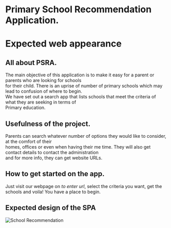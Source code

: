 # Primary School Recommendation Application.

# Expected web appearance

## All about PSRA.
The main objective of this application is to make it easy for a parent or parents who are looking for schools <br> 
for their child. There is an uprise of number of primary schools which may lead to confusion of where to begin.<br>
We have set out a search app that lists schools that meet the criteria of what they are seeking in terms of <br>
Primary education.

## Usefulness of the project.
Parents can search whatever number of options they would like to consider, at the comfort of their <br> 
homes, offices or even when having their me time. They will also get contact details to contact the administration <br>
and for more info, they can get website URLs.

## How to get started on the app.
Just visit our webpage on *to enter url*, select the criteria you want, get the schools and voila! You have a place to begin.

## Expected design of the SPA 

![School Recommendation](https://github.com/ElvineJoy/Primary-School-Recommendation/assets/20923550/1fd2f69a-5a8d-4afc-96d8-37834ee06062)
